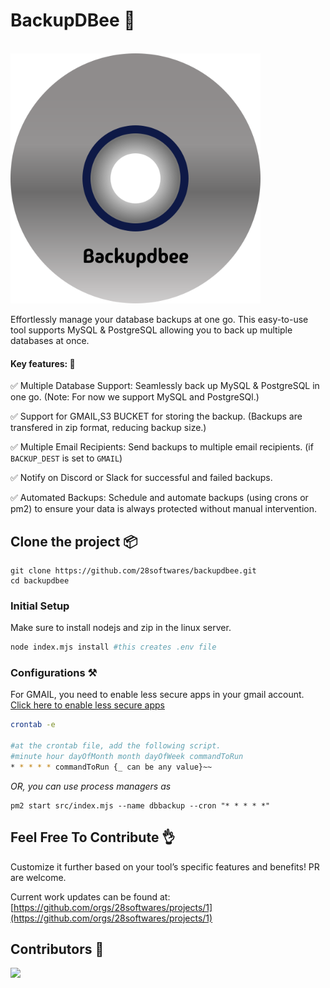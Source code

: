 # BackupDBee 🐝
&emsp;&emsp;&emsp;&emsp;&emsp;&emsp;&emsp;&emsp;&emsp;<img src="https://github.com/Aspasht/BackupDBee/blob/main/backupdbee_logo.svg" width=400&height400>

Effortlessly manage your database backups at one go. This easy-to-use tool supports MySQL & PostgreSQL allowing you to back up multiple databases at once.

#### Key features: 🚀

✅ Multiple Database Support: Seamlessly back up MySQL & PostgreSQL in one go. (Note: For now we support MySQL and PostgreSQl.)

✅ Support for GMAIL,S3 BUCKET for storing the backup. (Backups are transfered in zip format, reducing backup size.)

✅ Multiple Email Recipients: Send backups to multiple email recipients. (if `BACKUP_DEST` is set to `GMAIL`)

✅ Notify on Discord or Slack for successful and failed backups.

✅ Automated Backups: Schedule and automate backups (using crons or pm2) to ensure your data is always protected without manual intervention.

## Clone the project 📦

```
git clone https://github.com/28softwares/backupdbee.git
cd backupdbee
```

### Initial Setup

Make sure to install nodejs and zip in the linux server.

```bash
node index.mjs install #this creates .env file
```

### Configurations ⚒️

For GMAIL, you need to enable less secure apps in your gmail account. [Click here to enable less secure apps](https://myaccount.google.com/lesssecureapps)

```bash
crontab -e

#at the crontab file, add the following script.
#minute hour dayOfMonth month dayOfWeek commandToRun
* * * * * commandToRun {_ can be any value}~~
```

_OR, you can use process managers as_

```
pm2 start src/index.mjs --name dbbackup --cron "* * * * *"
```

## Feel Free To Contribute 👌

Customize it further based on your tool’s specific features and benefits! PR are welcome.

Current work updates can be found at:
[https://github.com/orgs/28softwares/projects/1](https://github.com/orgs/28softwares/projects/1)

## Contributors 🤝

<a href = "https://github.com/28softwares/backupdbee">
  <img src = "https://contrib.rocks/image?repo=28softwares/backupdbee"/>
</a>
